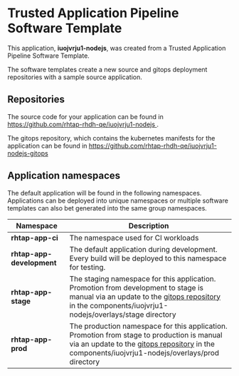 # Trusted Application Pipeline Software Template

This application, **iuojvrju1-nodejs**, was created from a Trusted Application Pipeline Software Template.

The software templates create a new source and gitops deployment repositories with a sample source application. 

## Repositories

The source code for your application can be found in [https://github.com/rhtap-rhdh-qe/iuojvrju1-nodejs ](https://github.com/rhtap-rhdh-qe/iuojvrju1-nodejs ).
 
The gitops repository, which contains the kubernetes manifests for the application can be found in 
[https://github.com/rhtap-rhdh-qe/iuojvrju1-nodejs-gitops ](https://github.com/rhtap-rhdh-qe/iuojvrju1-nodejs-gitops ) 

## Application namespaces 

The default application will be found in the following namespaces. Applications can be deployed into unique namespaces or multiple software templates can also bet generated into the same group namespaces.  

|  Namespace   |  Description   |  
| -------- | -------- |
| **rhtap-app-ci** | The namespace used for CI workloads |
| **rhtap-app-development** | The default application during development. Every build will be deployed to this namespace for testing. |
| **rhtap-app-stage** | The staging namespace for this application. Promotion from development to stage is manual via an update to the [gitops repository](https://github.com/rhtap-rhdh-qe/iuojvrju1-nodejs-gitops ) in the components/iuojvrju1-nodejs/overlays/stage directory |
| **rhtap-app-prod** | The production namespace for this application. Promotion from stage to production is manual via an update to the [gitops repository](https://github.com/rhtap-rhdh-qe/iuojvrju1-nodejs-gitops ) in the components/iuojvrju1-nodejs/overlays/prod directory |